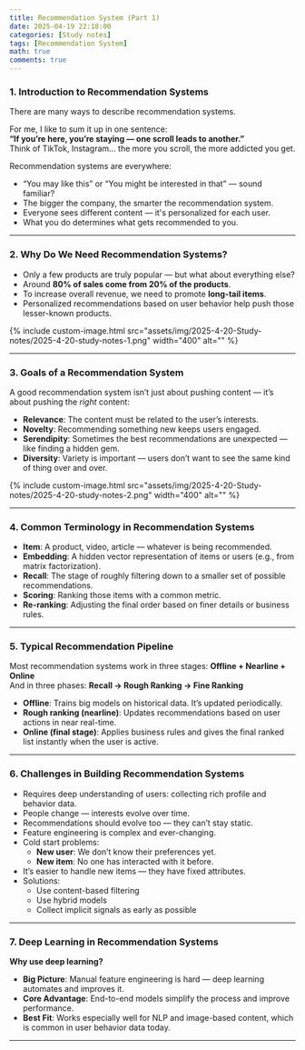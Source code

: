 ```yaml
---
title: Recommendation System (Part 1)
date: 2025-04-19 22:18:00 
categories: [Study notes]
tags: [Recommendation System]
math: true
comments: true
---
```


### 1. Introduction to Recommendation Systems

There are many ways to describe recommendation systems.

For me, I like to sum it up in one sentence:  
**“If you’re here, you’re staying — one scroll leads to another.”**  
Think of TikTok, Instagram... the more you scroll, the more addicted you get.

Recommendation systems are everywhere:
- “You may like this” or “You might be interested in that” — sound familiar?
- The bigger the company, the smarter the recommendation system.
- Everyone sees different content — it's personalized for each user.
- What you do determines what gets recommended to you.

---

### 2. Why Do We Need Recommendation Systems?

- Only a few products are truly popular — but what about everything else?
- Around **80% of sales come from 20% of the products**.
- To increase overall revenue, we need to promote **long-tail items**.
- Personalized recommendations based on user behavior help push those lesser-known products.

{% include custom-image.html src="assets/img/2025-4-20-Study-notes/2025-4-20-study-notes-1.png" width="400" alt="" %}

---

### 3. Goals of a Recommendation System

A good recommendation system isn’t just about pushing content — it’s about pushing the *right* content:

- **Relevance**: The content must be related to the user’s interests.
- **Novelty**: Recommending something new keeps users engaged.
- **Serendipity**: Sometimes the best recommendations are unexpected — like finding a hidden gem.
- **Diversity**: Variety is important — users don’t want to see the same kind of thing over and over.

{% include custom-image.html src="assets/img/2025-4-20-Study-notes/2025-4-20-study-notes-2.png" width="400" alt="" %}

---

### 4. Common Terminology in Recommendation Systems

- **Item**: A product, video, article — whatever is being recommended.
- **Embedding**: A hidden vector representation of items or users (e.g., from matrix factorization).
- **Recall**: The stage of roughly filtering down to a smaller set of possible recommendations.
- **Scoring**: Ranking those items with a common metric.
- **Re-ranking**: Adjusting the final order based on finer details or business rules.

---

### 5. Typical Recommendation Pipeline

Most recommendation systems work in three stages: **Offline + Nearline + Online**  
And in three phases: **Recall → Rough Ranking → Fine Ranking**

- **Offline**: Trains big models on historical data. It’s updated periodically.
- **Rough ranking (nearline)**: Updates recommendations based on user actions in near real-time.
- **Online (final stage)**: Applies business rules and gives the final ranked list instantly when the user is active.

---

### 6. Challenges in Building Recommendation Systems

- Requires deep understanding of users: collecting rich profile and behavior data.
- People change — interests evolve over time.
- Recommendations should evolve too — they can’t stay static.
- Feature engineering is complex and ever-changing.
- Cold start problems:
  - **New user**: We don’t know their preferences yet.
  - **New item**: No one has interacted with it before.
- It’s easier to handle new items — they have fixed attributes.
- Solutions:
  - Use content-based filtering
  - Use hybrid models
  - Collect implicit signals as early as possible

---

### 7. Deep Learning in Recommendation Systems

**Why use deep learning?**

- **Big Picture**: Manual feature engineering is hard — deep learning automates and improves it.
- **Core Advantage**: End-to-end models simplify the process and improve performance.
- **Best Fit**: Works especially well for NLP and image-based content, which is common in user behavior data today.

---
